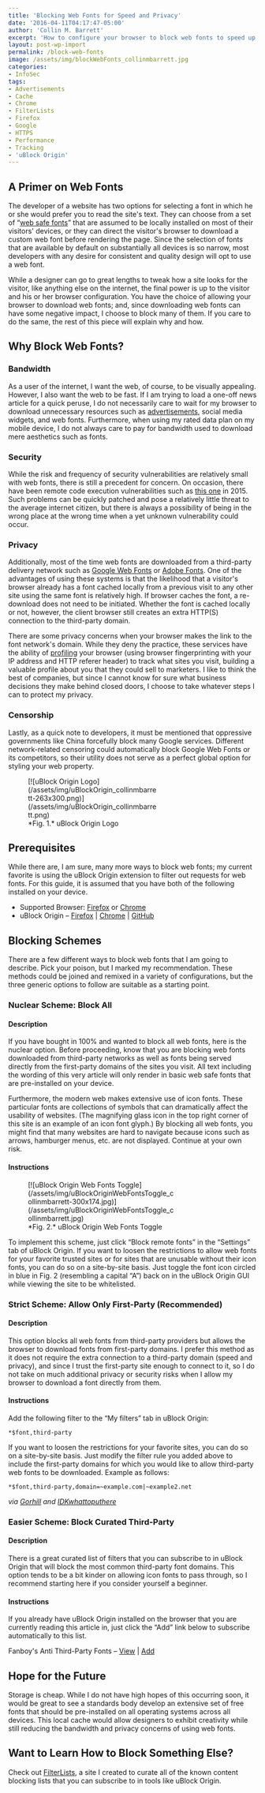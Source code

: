 ```yaml
---
title: 'Blocking Web Fonts for Speed and Privacy'
date: '2016-04-11T04:17:47-05:00'
author: 'Collin M. Barrett'
excerpt: 'How to configure your browser to block web fonts to speed up your web browsing and protect your privacy.'
layout: post-wp-import
permalink: /block-web-fonts
image: /assets/img/blockWebFonts_collinmbarrett.jpg
categories:
- InfoSec
tags:
- Advertisements
- Cache
- Chrome
- FilterLists
- Firefox
- Google
- HTTPS
- Performance
- Tracking
- 'uBlock Origin'
---
```


## A Primer on Web Fonts

The developer of a website has two options for selecting a font in which he or she would prefer you to read the site's
text. They can choose from a set of “[web safe fonts](https://www.cssfontstack.com/ "CSS Font Stack")” that are assumed
to be locally installed on most of their visitors' devices, or they can direct the visitor's browser to download a
custom web font before rendering the page. Since the selection of fonts that are available by default on substantially
all devices is so narrow, most developers with any desire for consistent and quality design will opt to use a web font.

While a designer can go to great lengths to tweak how a site looks for the visitor, like anything else on the internet,
the final power is up to the visitor and his or her browser configuration. You have the choice of allowing your browser
to download web fonts; and, since downloading web fonts can have some negative impact, I choose to block many of them.
If you care to do the same, the rest of this piece will explain why and how.

## Why Block Web Fonts?

### Bandwidth

As a user of the internet, I want the web, of course, to be visually appealing. However, I also want the web to be fast.
If I am trying to load a one-off news article for a quick peruse, I do not necessarily care to wait for my browser to
download unnecessary resources such as [advertisements](/tag/advertisements/), social media widgets, and web fonts.
Furthermore, when using my rated data plan on my mobile device, I do not always care to pay for bandwidth used to
download mere aesthetics such as fonts.

### Security

While the risk and frequency of security vulnerabilities are relatively small with web fonts, there is still a precedent
for concern. On occasion, there have been remote code execution vulnerabilities such as [this
one](https://docs.microsoft.com/en-us/security-updates/SecurityBulletins/2015/ms15-044 "Vulnerabilities in Microsoft
Font Drivers Could Allow Remote Code Execution") in 2015. Such problems can be quickly patched and pose a relatively
little threat to the average internet citizen, but there is always a possibility of being in the wrong place at the
wrong time when a yet unknown vulnerability could occur.

### Privacy

Additionally, most of the time web fonts are downloaded from a third-party delivery network such as [Google Web
Fonts](https://fonts.google.com/) or [Adobe Fonts](https://fonts.adobe.com/). One of the advantages of using these
systems is that the likelihood that a visitor's browser already has a font cached locally from a previous visit to any
other site using the same font is relatively high. If browser caches the font, a re-download does not need to be
initiated. Whether the font is cached locally or not, however, the client browser still creates an extra HTTP(S)
connection to the third-party domain.

There are some privacy concerns when your browser makes the link to the font network's domain. While they deny the
practice, these services have the ability of [profiling](/tag/tracking/) your browser (using browser fingerprinting with
your IP address and HTTP referer header) to track what sites you visit, building a valuable profile about you that they
could sell to marketers. I like to think the best of companies, but since I cannot know for sure what business decisions
they make behind closed doors, I choose to take whatever steps I can to protect my privacy.

### Censorship

Lastly, as a quick note to developers, it must be mentioned that oppressive governments like China forcefully block many
Google services. Different network-related censoring could automatically block Google Web Fonts or its competitors, so
their utility does not serve as a perfect global option for styling your web property.

<figure aria-describedby="caption-attachment-2630" class="wp-caption alignright" id="attachment_2630"
    style="width: 263px">[![uBlock Origin
    Logo](/assets/img/uBlockOrigin_collinmbarrett-263x300.png)](/assets/img/uBlockOrigin_collinmbarrett.png)<figcaption
        class="wp-caption-text" id="caption-attachment-2630">*Fig. 1.* uBlock Origin Logo</figcaption>
</figure>

## Prerequisites

While there are, I am sure, many more ways to block web fonts; my current favorite is using the uBlock Origin extension
to filter out requests for web fonts. For this guide, it is assumed that you have both of the following installed on
your device.

- Supported Browser: [Firefox](https://www.mozilla.org/en-US/firefox/) or [Chrome](https://www.google.com/chrome/)
- uBlock Origin – [Firefox](https://addons.mozilla.org/en-US/firefox/addon/ublock-origin/ "uBlock Origin for Firefox") |
[Chrome](https://chrome.google.com/webstore/detail/ublock-origin/cjpalhdlnbpafiamejdnhcphjbkeiagm?hl=en "uBlock Origin
for Chrome") | [GitHub](https://github.com/gorhill/uBlock "uBlock Origin on GitHub")

## Blocking Schemes

There are a few different ways to block web fonts that I am going to describe. Pick your poison, but I marked my
recommendation. These methods could be joined and remixed in a variety of configurations, but the three generic options
to follow are suitable as a starting point.

### Nuclear Scheme: Block All

#### Description

If you have bought in 100% and wanted to block all web fonts, here is the nuclear option. Before proceeding, know that
you are blocking web fonts downloaded from third-party networks as well as fonts being served directly from the
first-party domains of the sites you visit. All text including the wording of this very article will only render in
basic web safe fonts that are pre-installed on your device.

Furthermore, the modern web makes extensive use of icon fonts. These particular fonts are collections of symbols that
can dramatically affect the usability of websites. (The magnifying glass icon in the top right corner of this site is an
example of an icon font glyph.) By blocking all web fonts, you might find that many websites are hard to navigate
because icons such as arrows, hamburger menus, etc. are not displayed. Continue at your own risk.

#### Instructions

<figure aria-describedby="caption-attachment-2644" class="wp-caption alignright" id="attachment_2644"
    style="width: 300px">[![uBlock Origin Web Fonts
    Toggle](/assets/img/uBlockOriginWebFontsToggle_collinmbarrett-300x174.jpg)](/assets/img/uBlockOriginWebFontsToggle_collinmbarrett.jpg)
    <figcaption class="wp-caption-text" id="caption-attachment-2644">*Fig. 2.* uBlock Origin Web Fonts Toggle
    </figcaption>
</figure>

To implement this scheme, just click “Block remote fonts” in the “Settings” tab of uBlock Origin. If you want to loosen
the restrictions to allow web fonts for your favorite trusted sites or for sites that are unusable without their icon
fonts, you can do so on a site-by-site basis. Just toggle the font icon circled in blue in Fig. 2 (resembling a capital
“A”) back on in the uBlock Origin GUI while viewing the site to be whitelisted.

### Strict Scheme: Allow Only First-Party (Recommended)

#### Description

This option blocks all web fonts from third-party providers but allows the browser to download fonts from first-party
domains. I prefer this method as it does not require the extra connection to a third-party domain (speed and privacy),
and since I trust the first-party site enough to connect to it, so I do not take on much additional privacy or security
risks when I allow my browser to download a font directly from them.

#### Instructions

Add the following filter to the “My filters” tab in uBlock Origin:

```
*$font,third-party

```

If you want to loosen the restrictions for your favorite sites, you can do so on a site-by-site basis. Just modify the
filter rule you added above to include the first-party domains for which you would like to allow third-party web fonts
to be downloaded. Example as follows:

```
*$font,third-party,domain=~example.com|~example2.net

```

*via [Gorhill](https://github.com/gorhill/uBlock/issues/363#issuecomment-191796040 "uBlock Origin GitHub Issue") and
[IDKwhattoputhere](https://github.com/gorhill/uBlock/issues/363#issuecomment-199870634 "uBlock Origin GitHub Issue")*

### Easier Scheme: Block Curated Third-Party

#### Description

There is a great curated list of filters that you can subscribe to in uBlock Origin that will block the most common
third-party font domains. This option tends to be a bit kinder on allowing icon fonts to pass through, so I recommend
starting here if you consider yourself a beginner.

#### Instructions

If you already have uBlock Origin installed on the browser that you are currently reading this article in, just click
the “Add” link below to subscribe automatically to this list.

Fanboy's Anti Third-Party Fonts – [View](https://fanboy.co.nz/fanboy-antifonts.txt "View Fanboy's Anti Third-Party
Fonts") | [Add](abp:subscribe?location=https://fanboy.co.nz/fanboy-antifonts.txt&title=Fanboy%20Third-Party%20Fonts "Add
Fanboy's Anti Third-Party Fonts to uBlock Origin or Adblock Plus")

## Hope for the Future

Storage is cheap. While I do not have high hopes of this occurring soon, it would be great to see a standards body
develop an extensive set of free fonts that should be pre-installed on all operating systems across all devices. This
local cache would allow designers to exhibit creativity while still reducing the bandwidth and privacy concerns of using
web fonts.

## Want to Learn How to Block Something Else?

Check out [FilterLists](https://filterlists.com/), a site I created to curate all of the known content blocking lists
that you can subscribe to in tools like uBlock Origin.
